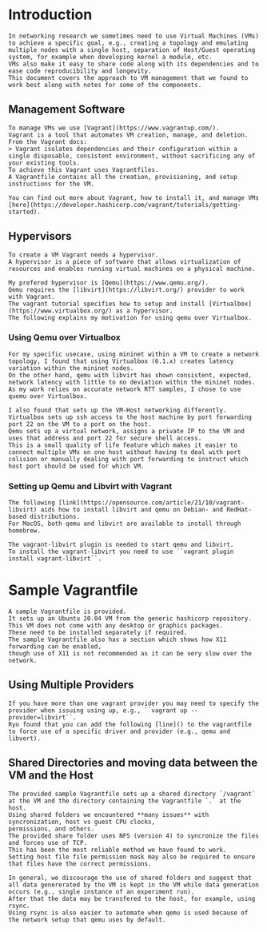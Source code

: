 
# Introduction

    In networking research we sometimes need to use Virtual Machines (VMs) to achieve a specific goal, e.g., creating a topology and emulating multiple nodes with a single host, separation of Host/Guest operating system, for example when developing kernel a module, etc.
    VMs also make it easy to share code along with its dependencies and to ease code reproducibility and longevity.
    This document covers the approach to VM management that we found to work best along with notes for some of the components.

## Management Software

    To manage VMs we use [Vagrant](https://www.vagrantup.com/).
    Vagrant is a tool that automates VM creation, manage, and deletion. 
    From the Vagrant docs:
    > Vagrant isolates dependencies and their configuration within a single disposable, consistent environment, without sacrificing any of your existing tools.
    To achieve this Vagrant uses Vagrantfiles.
    A Vagrantfile contains all the creation, provisioning, and setup instructions for the VM.
    
    You can find out more about Vagrant, how to install it, and manage VMs [here](https://developer.hashicorp.com/vagrant/tutorials/getting-started).


## Hypervisors

    To create a VM Vagrant needs a hypervisor. 
    A hypervisor is a piece of software that allows virtualization of resources and enables running virtual machines on a physical machine.

    My prefered hypervisor is [Qemu](https://www.qemu.org/).
    Qemu requires the [libvirt](https://libvirt.org/) provider to work with Vagrant.
    The vagrant tutorial specifies how to setup and install [Virtualbox](https://www.virtualbox.org/) as a hypervisor.
    The following explains my motivation for using qemu over Virtualbox.


### Using Qemu over Virtualbox
    
    For my specific usecase, using mininet within a VM to create a network topology, I found that using Virtualbox (6.1.x) creates latency variation within the mininet nodes.
    On the other hand, qemu with libvirt has shown consistent, expected, network latency with little to no deviation within the mininet nodes.
    As my work relies on accurate network RTT samples, I chose to use quemu over Virtualbox.

    I also found that sets up the VM-Host networking differently.
    Virtualbox sets up ssh access to the host machine by port forwarding port 22 on the VM to a port on the host.
    Qemu sets up a virtual network, assigns a private IP to the VM and uses that address and port 22 for secure shell access.
    This is a small quality of life feature which makes it easier to connect multiple VMs on one host without having to deal with port colision or manually dealing with port forwarding to instruct which host port should be used for which VM.

### Setting up Qemu and Libvirt with Vagrant

    The following [link](https://opensource.com/article/21/10/vagrant-libvirt) aids how to install libvirt and qemu on Debian- and RedHat-based distributions.
    For MacOS, both qemu and libvirt are available to install through homebrew.

    The vagrant-libvirt plugin is needed to start qemu and libvirt.
    To install the vagrant-libvirt you need to use ``vagrant plugin install vagrant-libvirt``.

# Sample Vagrantfile    

    A sample Vagrantfile is provided.
    It sets up an Ubuntu 20.04 VM from the generic hashicorp repository. 
    This VM does not come with any desktop or graphics packages. 
    These need to be installed separately if required.
    The sample Vagrantfile also has a section which shows how X11 forwarding can be enabled, 
    though use of X11 is not recommended as it can be very slow over the network.

## Using Multiple Providers

    If you have more than one vagrant provider you may need to specify the provider when issuing using up, e.g., ``vagrant up --provider=libvirt``.
    Ryo found that you can add the following [line]() to the vagrantfile to force use of a specific driver and provider (e.g., qemu and libvert).
     

## Shared Directories and moving data between the VM and the Host
    
    The provided sample Vagrantfile sets up a shared directory `/vagrant` at the VM and the directory containing the Vagrantfile `.` at the host.
    Using shared folders we encountered **many issues** with syncronization, host vs guest CPU clocks, 
    permissions, and others.
    The provided share folder uses NFS (version 4) to syncronize the files and forces use of TCP.
    This has been the most reliable method we have found to work.
    Setting host file file permission mask may also be required to ensure that files have the correct permissions.

    In general, we discourage the use of shared folders and suggest that all data genererated by the VM is kept in the VM while data generation occurs (e.g., single instance of an experiment run).
    After that the data may be transfered to the host, for example, using rsync.
    Using rsync is also easier to automate when qemu is used because of the network setup that qemu uses by default.

